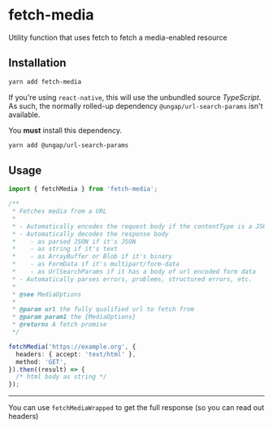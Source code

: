 # fetch-media

Utility function that uses fetch to fetch a media-enabled resource

## Installation

```bash
yarn add fetch-media
```

If you're using `react-native`, this will use the unbundled source _TypeScript_. As such, the normally rolled-up dependency `@ungap/url-search-params` isn't available.

You **must** install this dependency.

```bash
yarn add @ungap/url-search-params
```

## Usage

```typescript
import { fetchMedia } from 'fetch-media';

/**
 * Fetches media from a URL
 *
 * - Automatically encodes the request body if the contentType is a JSON type
 * - Automatically decodes the response body
 *    - as parsed JSON if it's JSON
 *    - as string if it's text
 *    - as ArrayBuffer or Blob if it's binary
 *    - as FormData if it's multipart/form-data
 *    - as UrlSearchParams if it has a body of url encoded form data
 * - Automatically parses errors, problems, structured errors, etc.
 *
 * @see MediaOptions
 *
 * @param url the fully qualified url to fetch from
 * @param param1 the {MediaOptions}
 * @returns A fetch promise
 */

fetchMedia('https://example.org', {
  headers: { accept: 'text/html' },
  method: 'GET',
}).then((result) => {
  /* html body as string */
});
```

---

You can use `fetchMediaWrapped` to get the full response (so you can read out headers)